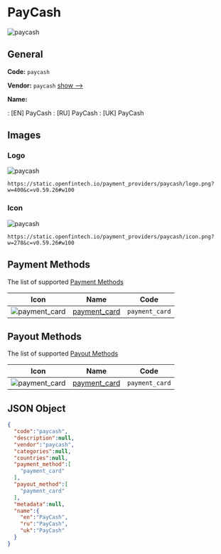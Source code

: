 
# PayCash 
![paycash](https://static.openfintech.io/payment_providers/paycash/logo.png?w=400&c=v0.59.26#w100)  

## General 
 
**Code:** `paycash` 
 
**Vendor:** `paycash` [show -->](/vendors/paycash/) 
 
**Name:** 
 
:	[EN] PayCash 
:	[RU] PayCash 
:	[UK] PayCash 
 

## Images 

### Logo 
 
![paycash](https://static.openfintech.io/payment_providers/paycash/logo.png?w=400&c=v0.59.26#w100)  

```
https://static.openfintech.io/payment_providers/paycash/logo.png?w=400&c=v0.59.26#w100
```  

### Icon 
 
![paycash](https://static.openfintech.io/payment_providers/paycash/icon.png?w=278&c=v0.59.26#w100)  

```
https://static.openfintech.io/payment_providers/paycash/icon.png?w=278&c=v0.59.26#w100
```  

## Payment Methods 
 
The list of supported [Payment Methods](/payment-methods/) 

|Icon|Name|Code| 
|:---:|:---:|:---:| 
|![payment_card](https://static.openfintech.io/payment_methods/payment_card/icon.svg?w=278&c=v0.59.26#w100) |[payment_card](/payment-methods/payment_card/)|`payment_card`| 
 

## Payout Methods 
 
The list of supported [Payout Methods](/payout-methods/) 

|Icon|Name|Code| 
|:---:|:---:|:---:| 
|![payment_card](https://static.openfintech.io/payout_methods/payment_card/icon.svg?w=278&c=v0.59.26#w40) |[payment_card](payout-methodspayment_card/)|`payment_card`| 
 

## JSON Object 

```json
{
  "code":"paycash",
  "description":null,
  "vendor":"paycash",
  "categories":null,
  "countries":null,
  "payment_method":[
    "payment_card"
  ],
  "payout_method":[
    "payment_card"
  ],
  "metadata":null,
  "name":{
    "en":"PayCash",
    "ru":"PayCash",
    "uk":"PayCash"
  }
}
```  
